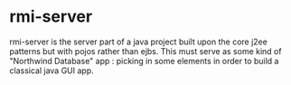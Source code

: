 # rmi-server
rmi-server is the server part of a java project built upon the core j2ee patterns but with pojos rather than ejbs.
This must serve as some kind of "Northwind Database" app : picking in some elements in order to build a classical java GUI app.
